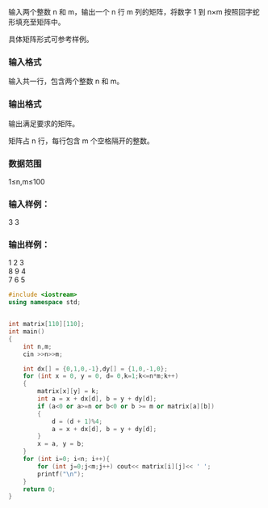 输入两个整数 n 和 m，输出一个 n 行 m 列的矩阵，将数字 1 到 n×m 按照回字蛇形填充至矩阵中。

具体矩阵形式可参考样例。

### 输入格式
输入共一行，包含两个整数 n 和 m。

### 输出格式
输出满足要求的矩阵。

矩阵占 n 行，每行包含 m 个空格隔开的整数。

### 数据范围
1≤n,m≤100
### 输入样例：
3 3  
### 输出样例：
1 2 3  
8 9 4  
7 6 5  

```c++
#include <iostream>
using namespace std;


int matrix[110][110];
int main()
{
    int n,m;
    cin >>n>>m;

    int dx[] = {0,1,0,-1},dy[] = {1,0,-1,0};
    for (int x = 0, y = 0, d= 0,k=1;k<=n*m;k++)
    {
        matrix[x][y] = k;
        int a = x + dx[d], b = y + dy[d];
        if (a<0 or a>=n or b<0 or b >= m or matrix[a][b])
        {
            d = (d + 1)%4; 
            a = x + dx[d], b = y + dy[d];
        }
        x = a, y = b;
    }
    for (int i=0; i<n; i++){
        for (int j=0;j<m;j++) cout<< matrix[i][j]<< ' ';
        printf("\n");
    }
    return 0;
}
```
